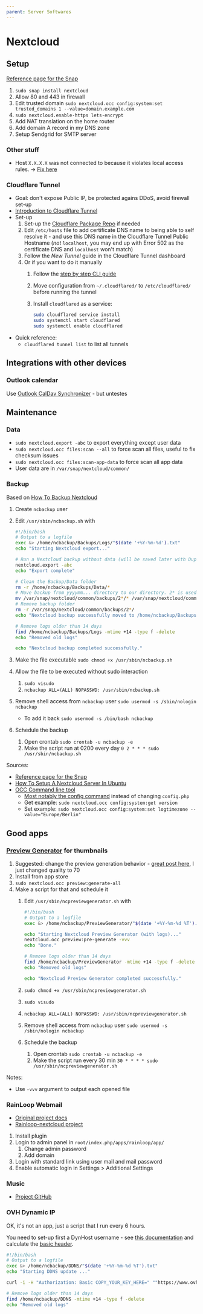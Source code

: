 ```yaml
---
parent: Server Softwares
---
```


# Nextcloud

## Setup

[Reference page for the Snap](https://github.com/nextcloud/nextcloud-snap)

1. `sudo snap install nextcloud`
1. Allow 80 and 443 in firewall
1. Edit trusted domain `sudo nextcloud.occ config:system:set trusted_domains 1 --value=domain.example.com`
1. `sudo nextcloud.enable-https lets-encrypt`
1. Add NAT translation on the home router
1. Add domain A record in my DNS zone
1. Setup Sendgrid for SMTP server

### Other stuff

* Host `X.X.X.X` was not connected to because it violates local access rules. → [Fix here](https://help.nextcloud.com/t/violates-local-access-rules-in-talk-9/84471/2)

### Cloudflare Tunnel

* Goal: don't expose Public IP, be protected agains DDoS, avoid firewall set-up
* [Introduction to Cloudflare Tunnel](https://developers.cloudflare.com/cloudflare-one/connections/connect-apps/)
* Set-up
    1. Set-up the [Cloudflare Package Repo](https://pkg.cloudflare.com/) if needed
    1. Edit `/etc/hosts` file to add certificate DNS name to being able to self resolve it - and use this DNS name in the Cloudflare Tunnel Public Hostname (*not* `localhost`, you may end up with Error 502 as the certificate DNS and `localhost` won't match)
    1. Follow the *New Tunnel* guide in the Cloudflare Tunnel dashboard
    1. Or if you want to do it manually
        1. Follow the [step by step CLI guide](https://developers.cloudflare.com/cloudflare-one/connections/connect-apps/install-and-setup/tunnel-guide/#set-up-a-tunnel-locally-cli-setup)
        1. Move configuration from `~/.cloudflared/` to `/etc/cloudflared/` before running the tunnel
        1. Install `cloudflared` as a service:

            ```sh
            sudo cloudflared service install
            sudo systemctl start cloudflared
            sudo systemctl enable cloudflared
            ```
* Quick reference:
    * `cloudflared tunnel list` to list all tunnels

## Integrations with other devices

### Outlook calendar

Use [Outlook CalDav Synchronizer](https://github.com/aluxnimm/outlookcaldavsynchronizer) - but untestes

## Maintenance

### Data

* `sudo nextcloud.export -abc` to export everything except user data
* `sudo nextcloud.occ files:scan --all` to force scan all files, useful to fix checksum issues
* `sudo nextcloud.occ files:scan-app-data` to force scan all app data
* User data are in `/var/snap/nextcloud/common/`

### Backup

Based on [How To Backup Nextcloud](https://kevq.uk/how-to-backup-nextcloud/)

1. Create `ncbackup` user
1. Edit `/usr/sbin/ncbackup.sh` with

    ```bash
    #!/bin/bash
    # Output to a logfile
    exec &> /home/ncbackup/Backups/Logs/"$(date '+%Y-%m-%d').txt"
    echo "Starting Nextcloud export..."

    # Run a Nextcloud backup without data (will be saved later with Duplicati)
    nextcloud.export -abc
    echo "Export complete"

    # Clean the Backup/Data folder
    rm -r /home/ncbackup/Backups/Data/*
    # Move backup from yyyymm... directory to our directory. 2* is used to filter out folder starting with 2, like 2020
    mv /var/snap/nextcloud/common/backups/2*/* /var/snap/nextcloud/common/backups/2*/.* /home/ncbackup/Backups/Data/
    # Remove backup folder
    rm -r /var/snap/nextcloud/common/backups/2*/
    echo "Nextcloud backup successfully moved to /home/ncbackup/Backups/Data/"

    # Remove logs older than 14 days
    find /home/ncbackup/Backups/Logs -mtime +14 -type f -delete
    echo "Removed old logs"

    echo "Nextcloud backup completed successfully."
    ```

1. Make the file executable `sudo chmod +x /usr/sbin/ncbackup.sh`
1. Allow the file to be executed without sudo interaction
    1. `sudo visudo`
    1. `ncbackup ALL=(ALL) NOPASSWD: /usr/sbin/ncbackup.sh`
1. Remove shell access from `ncbackup` user `sudo usermod -s /sbin/nologin ncbackup`
    * To add it back `sudo usermod -s /bin/bash ncbackup`
1. Schedule the backup
    1. Open crontab `sudo crontab -u ncbackup -e`
    1. Make the script run at 0200 every day `0 2 * * * sudo /usr/sbin/ncbackup.sh`

Sources:

* [Reference page for the Snap](https://github.com/nextcloud/nextcloud-snap)
* [How To Setup A Nextcloud Server In Ubuntu](https://kevq.uk/how-to-setup-a-nextcloud-server-in-ubuntu)
* [OCC Command line tool](https://docs.nextcloud.com/server/15/admin_manual/configuration_server/occ_command.html)
    * [Most notably the config command](https://docs.nextcloud.com/server/15/admin_manual/configuration_server/occ_command.html#config-commands) instead of changing `config.php`
    * Get example: `sudo nextcloud.occ config:system:get version`
    * Set example: `sudo nextcloud.occ config:system:set logtimezone --value="Europe/Berlin"`

## Good apps

### [Preview Generator](https://github.com/rullzer/previewgenerator) for thumbnails

1. Suggested: change the preview generation behavior - [great post here](http://chrisweber.com/blog/nextcloud-image-previews), I just changed quality to 70
1. Install from app store
1. `sudo nextcloud.occ preview:generate-all`
1. Make a script for that and schedule it
    1. Edit `/usr/sbin/ncpreviewgenerator.sh` with

        ```bash
        #!/bin/bash
        # Output to a logfile
        exec &> /home/ncbackup/PreviewGenerator/"$(date '+%Y-%m-%d %T').txt"

        echo "Starting Nextcloud Preview Generator (with logs)..."
        nextcloud.occ preview:pre-generate -vvv
        echo "Done."

        # Remove logs older than 14 days
        find /home/ncbackup/PreviewGenerator -mtime +14 -type f -delete
        echo "Removed old logs"

        echo "Nextcloud Preview Generator completed successfully."
        ```

    1. `sudo chmod +x /usr/sbin/ncpreviewgenerator.sh`
    1. `sudo visudo`
    1. `ncbackup ALL=(ALL) NOPASSWD: /usr/sbin/ncpreviewgenerator.sh`
    1. Remove shell access from `ncbackup` user `sudo usermod -s /sbin/nologin ncbackup`
    1. Schedule the backup
        1. Open crontab `sudo crontab -u ncbackup -e`
        1. Make the script run every 30 min `30 * * * * sudo /usr/sbin/ncpreviewgenerator.sh`

Notes:

* Use `-vvv` argument to output each opened file

### RainLoop Webmail

* [Original project docs](http://www.rainloop.net/docs/)
* [Rainloop-nextcloud project](https://github.com/pierre-alain-b/rainloop-nextcloud)

1. Install plugin
1. Login to admin panel in `root/index.php/apps/rainloop/app/`
    1. Change admin password
    1. Add domain
1. Login with standard link using user mail and mail password
1. Enable automatic login in Settings > Additional Settings

### Music

* [Project GitHub](https://github.com/owncloud/music)

### OVH Dynamic IP

OK, it's not an app, just a script that I run every 6 hours.

You need to set-up first a DynHost username - see [this documentation](https://docs.ovh.com/gb/en/domains/hosting_dynhost/) and calculate the [basic header](https://www.blitter.se/utils/basic-authentication-header-generator/).

```bash
#!/bin/bash
# Output to a logfile
exec &> /home/ncbackup/DDNS/"$(date '+%Y-%m-%d %T').txt"
echo "Starting DDNS update ..."

curl -i -H "Authorization: Basic COPY_YOUR_KEY_HERE=" ""https://www.ovh.com/nic/update?system=dyndns'&'hostname=DOMAIN.EXAMPLE.ORG""

# Remove logs older than 14 days
find /home/ncbackup/DDNS -mtime +14 -type f -delete
echo "Removed old logs"
```
